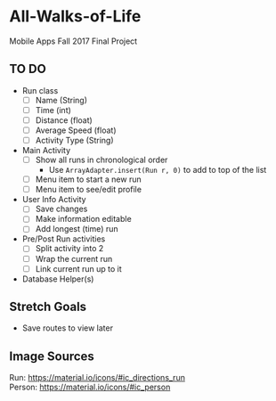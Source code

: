 # All-Walks-of-Life
Mobile Apps Fall 2017 Final Project

## TO DO
- Run class
  - [ ] Name (String)
  - [ ] Time (int)
  - [ ] Distance (float)
  - [ ] Average Speed (float)
  - [ ] Activity Type (String)
- Main Activity
  - [ ] Show all runs in chronological order
    - Use `ArrayAdapter.insert(Run r, 0)` to add to top of the list
  - [ ] Menu item to start a new run
  - [ ] Menu item to see/edit profile
- User Info Activity
  - [ ] Save changes
  - [ ] Make information editable
  - [ ] Add longest (time) run
- Pre/Post Run activities
  - [ ] Split activity into 2
  - [ ] Wrap the current run
  - [ ] Link current run up to it
- Database Helper(s)

## Stretch Goals
- Save routes to view later

## Image Sources
Run: https://material.io/icons/#ic_directions_run  
Person: https://material.io/icons/#ic_person
